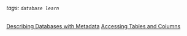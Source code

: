 ###### tags: `database learn`

[Describing Databases with Metadata](/jpAv5tX1Szi1UyRbLEXhog)
[Accessing Tables and Columns](/bjnfj4GtQ9GhVLq325TLBw)